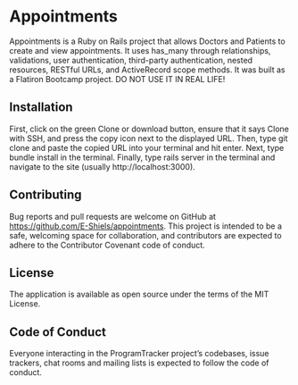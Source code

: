 # Appointments
Appointments is a Ruby on Rails project that allows Doctors and Patients to create and view appointments. It uses has_many through relationships, validations, user authentication, third-party authentication, nested resources, RESTful URLs, and ActiveRecord scope methods. It was built as a Flatiron Bootcamp project. DO NOT USE IT IN REAL LIFE!
## Installation ##
First, click on the green Clone or download button, ensure that it says Clone with SSH, and press the copy icon next to the displayed URL. Then, type git clone and paste the copied URL into your terminal and hit enter. Next, type bundle install in the terminal. Finally, type rails server in the terminal and navigate to the site (usually http://localhost:3000). 
## Contributing ##
Bug reports and pull requests are welcome on GitHub at https://github.com/E-Shiels/appointments. This project is intended to be a safe, welcoming space for collaboration, and contributors are expected to adhere to the Contributor Covenant code of conduct.
## License ##
The application is available as open source under the terms of the MIT License.
## Code of Conduct ##
Everyone interacting in the ProgramTracker project’s codebases, issue trackers, chat rooms and mailing lists is expected to follow the code of conduct.
